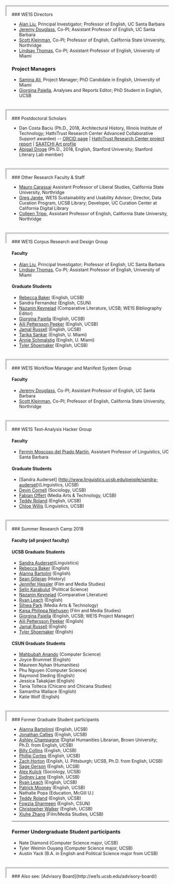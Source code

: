 <div style="height: 30px; margin-left: -1.5em; margin-bottom: -1em; border-left: 5px solid #cccccc; border-top: 5px solid #cccccc;">&nbsp;</div>
### WE1S Directors

- [Alan Liu](http://liu.english.ucsb.edu/), Principal Investigator; Professor of English, UC Santa Barbara
- [Jeremy Douglass](https://www.english.ucsb.edu/people/douglass-jeremy), Co-PI; Assistant Professor of English, UC Santa Barbara
- [Scott Kleinman](http://scottkleinman.com/), Co-PI; Professor of English, California State University, Northridge
- [Lindsay Thomas](http://lindsaythomas.net/), Co-PI; Assistant Professor of English, University of Miami

### Project Managers

- [Samina Ali](http://www.as.miami.edu/english/graduate/current-phd-students/#Samina), Project Manager; PhD Candidate in English, University of Miami
- [Giorgina Paiella](http://www.english.ucsb.edu/people/paiella-giorgina), Analyses and Reports Editor; PhD Student in English, UCSB

<div style="height: 30px; margin-left: -1.5em; margin-top: 2.5em; margin-bottom: -1em; border-left: 5px solid #cccccc; border-top: 5px solid #cccccc;">&nbsp;</div>
### Postdoctoral Scholars

- Dan Costa Baciu (Ph.D., 2018, Architectural History, Illinois Institute of Technology; HathiTrust Research Center Advanced Collaborative Support awardee) -- [ORCID page](http://orcid.org/0000-0002-0043-5616) | [HathiTrust Research Center project report](https://wiki.htrc.illinois.edu/download/attachments/31588360/HTRC_ACS_report171001.pdf?version=1&modificationDate=1506961016000&api=v2) | [SAATCHI Art profile](https://www.saatchiart.com/Dan.Baciu)
- [Abigail Droge](https://english.stanford.edu/people/abigail-droge) (Ph.D., 2018, English, Stanford University; Stanford Literary Lab member)

<div style="height: 30px; margin-left: -1.5em; margin-top: 2.5em; margin-bottom: -1em; border-left: 5px solid #cccccc; border-top: 5px solid #cccccc;">&nbsp;</div>
### Other Research Faculty &amp; Staff

- [Mauro Carassai](https://www.csun.edu/faculty/profiles/mauro.carassai) Assistant Professor of Liberal Studies, California State University, Northridge
- [Greg Janée](https://www.eri.ucsb.edu/people/greg-janee), WE1S Sustainability and Usability Advisor; Director, Data Curation Program, UCSB Library; Developer, UC Curation Center at California Digital Library
- [Colleen Tripp](https://www.csun.edu/humanities/english/colleen-tripp), Assistant Professor of English, California State University, Northridge

<div style="height: 30px; margin-left: -1.5em; margin-top: 2.5em; margin-bottom: -1em; border-left: 5px solid #cccccc; border-top: 5px solid #cccccc;">&nbsp;</div>
### WE1S Corpus Research and Design Group

#### Faculty

- [Alan Liu](http://liu.english.ucsb.edu/), Principal Investigator; Professor of English, UC Santa Barbara
- [Lindsay Thomas](http://lindsaythomas.net/), Co-PI; Assistant Professor of English, University of Miami

#### Graduate Students

- [Rebecca Baker](http://www.english.ucsb.edu/people/baker-rebecca) (English, UCSB)
- Sandra Fernandez (English, CSUN)
- [Nazanin Keynejad](http://www.complit.ucsb.edu/people/graduate-students?page=1) (Comparative Literature, UCSB; WE1S Bibliography Editor)
- [Giorgina Paiella](http://www.english.ucsb.edu/people/paiella-giorgina) (English, UCSB)
- [Aili Pettersson Peeker](http://www.english.ucsb.edu/people/pettersson-peeker-aili) (English, UCSB)
- [Jamal Russell](https://www.english.ucsb.edu/people/russell-jamal) (English, UCSB)
- [Tarika Sankar](http://www.as.miami.edu/english/graduate/current-phd-students/#Tarika) (English, U. Miami)
- [Annie Schmalstig](http://www.as.miami.edu/english/graduate/current-phd-students/#Anne) (English, U. Miami)
- [Tyler Shoemaker](http://www.english.ucsb.edu/people/shoemaker-tyler) (English, UCSB)

<div style="height: 30px; margin-left: -1.5em; margin-top: 2.5em; margin-bottom: -1em; border-left: 5px solid #cccccc; border-top: 5px solid #cccccc;">&nbsp;</div>
### WE1S Workflow Manager and Manifest System Group

#### Faculty

- [Jeremy Douglass](https://www.english.ucsb.edu/people/douglass-jeremy), Co-PI; Assistant Professor of English, UC Santa Barbara
- [Scott Kleinman](http://scottkleinman.com/), Co-PI; Professor of English, California State University, Northridge

<div style="height: 30px; margin-left: -1.5em; margin-top: 2.5em; margin-bottom: -1em; border-left: 5px solid #cccccc; border-top: 5px solid #cccccc;">&nbsp;</div>
### WE1S Text-Analysis Hacker Group

#### Faculty

- [Fermín Moscoso del Prado Martín](http://www.linguistics.ucsb.edu/people/fermin-moscoso-del-prado-martin), Assistant Professor of Linguistics, UC Santa Barbara

#### Graduate Students

- [Sandra Auderset] (http://www.linguistics.ucsb.edu/people/sandra-auderset)(Linguistics, UCSB)
- [Devin Cornell](https://dcornellresearch.org/about/) (Sociology, UCSB)
- [Fabian Offert](https://zentralwerkstatt.org/post_spt.html) (Media Arts &amp; Technology, UCSB)
- [Teddy Roland](https://teddyroland.com/) (English, UCSB)
- [Chloe Willis](http://www.linguistics.ucsb.edu/people/chloe-willis) (Linguistics, UCSB)

<div style="height: 30px; margin-left: -1.5em; margin-top: 2.5em; margin-bottom: -1em; border-left: 5px solid #cccccc; border-top: 5px solid #cccccc;">&nbsp;</div>
### Summer Research Camp 2018

#### Faculty (all project faculty)

#### UCSB Graduate Students

- [Sandra Auderset](http://www.linguistics.ucsb.edu/people/sandra-auderset)(Linguistics)
- [Rebecca Baker](http://www.english.ucsb.edu/people/baker-rebecca) (English)
- [Alanna Bartolini](http://www.english.ucsb.edu/people/bartolini-alanna) (English)
- [Sean Gilleran](http://www.history.ucsb.edu/graduate-student/sgilleran/) (History)
- [Jennifer Hessler](http://www.filmandmedia.ucsb.edu/people/grads/hessler/hessler.html) (Film and Media Studies)
- [Selin Karabulut](http://www.polsci.ucsb.edu/people/selin-karabulut) (Political Science)
- [Nazanin Keynejad](http://www.complit.ucsb.edu/people/graduate-students?page=1) (Comparative Literature)
- [Ryan Leach](http://www.english.ucsb.edu/people/leach-ryan) (English)
- [Sihwa Park](http://sihwapark.com/) (Media Arts & Technology)
- [Kajsa Philippa Niehusen](http://www.filmandmedia.ucsb.edu/people/grads/niehusen/niehusen.html) (Film and Media Studies)
- [Giorgina Paiella](http://www.english.ucsb.edu/people/paiella-giorgina) (English, UCSB; WE1S Project Manager)
- [Aili Pettersson Peeker](http://www.english.ucsb.edu/people/pettersson-peeker-aili) (English)
- [Jamal Russell](https://www.english.ucsb.edu/people/russell-jamal) (English)
- [Tyler Shoemaker](http://www.english.ucsb.edu/people/shoemaker-tyler) (English)

#### CSUN Graduate Students

- [Mahbubah Anando](https://portfolium.com/mahbubahanando/portfolio) (Computer Science)
- Joyce Brummet (English)
- Maureen Nyhan (Humanities)
- Phu Nguyen (Computer Science)
- Raymond Steding (English)
- Jessica Takakjian (English)
- Tania Tolteca (Chicano and Chicana Studies)
- Samantha Wallace (English)
- Katie Wolf (English)

<div style="height: 30px; margin-left: -1.5em; margin-top: 2.5em; margin-bottom: -1em; border-left: 5px solid #cccccc; border-top: 5px solid #cccccc;">&nbsp;</div>
### Former Graduate Student participants

- [Alanna Bartolinni](https://www.english.ucsb.edu/people/bartolini-alanna) (English, UCSB)
- [Jonathan Callies](https://www.english.ucsb.edu/people/callies-jonathan) (English, UCSB)
- [Ashley Champagne](https://library.brown.edu/about/stafflist.php) (Digital Humanities Librarian, Brown University; Ph.D. from English, UCSB)
- [Billy Collins](https://www.english.ucsb.edu/people/collins-william-billy) (English, UCSB)
- [Phillip Cortes](https://www.english.ucsb.edu/people/cortes-phillip-james) (English, UCSB)
- [Zach Horton](http://www.zachhorton.com/bio/) (English, U. Pittsburgh; UCSB, Ph.D. from English, UCSB)
- [Sage Gerson](http://www.english.ucsb.edu/people/gerson-sage) (English, UCSB)
- [Alex Kulick](http://networkscience.igert.ucsb.edu/people/kulick) (Sociology, UCSB)
- [Sydney Lane](https://www.english.ucsb.edu/people/lane-sarah-sydney) (English, UCSB)
- [Ryan Leach](http://www.english.ucsb.edu/people/leach-ryan) (English, UCSB)
- [Patrick Mooney](http://patrickbrianmooney.nfshost.com/~patrick/ta/) (English, UCSB)
- Nathalie Popa (Education, McGill U.)
- [Teddy Roland](https://teddyroland.com/about/) (English, UCSB)
- [Fowzia Sharmeen](http://fowziasharmeen.weebly.com/about.html) (English, CSUN)
- [Christopher Walker](https://www.english.ucsb.edu/people/walker-christopher) (English, UCSB)
- [Xiuhe Zhang](http://www.filmandmedia.ucsb.edu/people/grads/zhang/zhang.html) (Film/Media Studies, UCSB)

---

### Former Undergraduate Student participants

- Nate Diamond (Computer Science major, UCSB)
- Tyler Weimin Ouyang (Computer Science major, UCSB)
- Austin Yack (B.A. in English and Political Science major from UCSB)

<div style="height: 30px; margin-left: -1.5em; margin-top: 2.5em; margin-bottom: -1em; border-left: 5px solid #cccccc; border-top: 5px solid #cccccc;">&nbsp;</div>
### Also see: [Advisory Board](http://we1s.ucsb.edu/advisory-board/)


